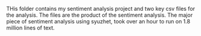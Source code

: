 THis folder contains my sentiment analysis project and two key csv files for the analysis. The files are the product of the sentiment analysis.
The major piece of sentiment analysis using syuzhet, took over an hour to run on 1.8 million lines of text.
